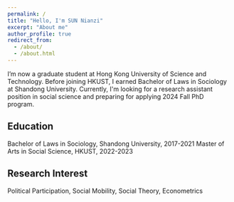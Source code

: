 ```yaml
---
permalink: /
title: "Hello, I'm SUN Nianzi"
excerpt: "About me"
author_profile: true
redirect_from: 
  - /about/
  - /about.html
---
```


I’m now a graduate student at Hong Kong University of Science and Technology. Before joining HKUST, I earned Bachelor of Laws in Sociology at Shandong University. Currently, I'm looking for a research assistant position in social science and preparing for applying 2024 Fall PhD program.


Education
------
Bachelor of Laws in Sociology, Shandong University, 2017-2021
Master of Arts in Social Science, HKUST, 2022-2023

Research Interest
------
Political Participation, Social Mobility, Social Theory, Econometrics
